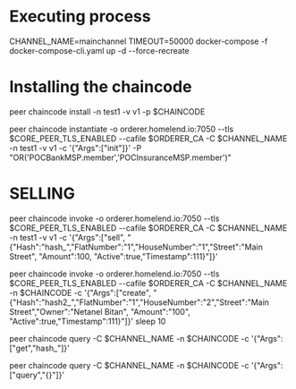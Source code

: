 # Executing process
CHANNEL_NAME=mainchannel TIMEOUT=50000 docker-compose -f docker-compose-cli.yaml up -d --force-recreate

# Installing the chaincode
peer chaincode install -n test1 -v v1 -p $CHAINCODE

peer chaincode instantiate -o orderer.homelend.io:7050 --tls $CORE_PEER_TLS_ENABLED --cafile $ORDERER_CA -C $CHANNEL_NAME -n test1 -v v1 -c '{"Args":["init"]}' -P "OR('POCBankMSP.member','POCInsuranceMSP.member')"

# SELLING
peer chaincode invoke -o orderer.homelend.io:7050  --tls $CORE_PEER_TLS_ENABLED --cafile $ORDERER_CA -C $CHANNEL_NAME -n test1 -v v1 -c '{"Args":["sell", "{\"Hash\":\"hash_\",\"FlatNumber\":\"1\",\"HouseNumber\":\"1\",\"Street\":\"Main Street\", \"Amount\":100, \"Active\":true,\"Timestamp\":111}"]}'

peer chaincode invoke -o orderer.homelend.io:7050  --tls $CORE_PEER_TLS_ENABLED --cafile $ORDERER_CA -C $CHANNEL_NAME -n $CHAINCODE -c '{"Args":["create", "{\"Hash\":\"hash2_\",\"FlatNumber\":\"1\",\"HouseNumber\":\"2\",\"Street\":\"Main Street\",\"Owner\":\"Netanel Bitan\", \"Amount\":\"100\", \"Active\":true,\"Timestamp\":111}"]}'
sleep 10

peer chaincode query -C $CHANNEL_NAME -n $CHAINCODE -c '{"Args":["get","hash_"]}'

peer chaincode query -C $CHANNEL_NAME -n $CHAINCODE -c '{"Args":["query","{}"]}'
